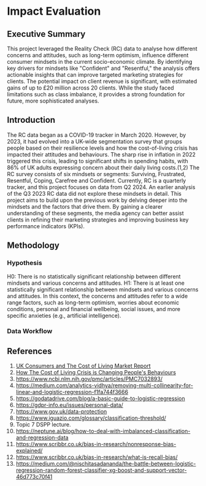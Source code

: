 # Impact Evaluation

## Executive Summary
This project leveraged the Reality Check (RC) data to analyse how different concerns and attitudes, such as long-term optimism, influence different consumer mindsets in the current socio-economic climate. By identifying key drivers for mindsets like "Confident" and "Resentful," the analysis offers actionable insights that can improve targeted marketing strategies for clients. The potential impact on client revenue is significant, with estimated gains of up to £20 million across 20 clients. While the study faced limitations such as class imbalance, it provides a strong foundation for future, more sophisticated analyses.

## Introduction
The RC data began as a COVID-19 tracker in March 2020. However, by 2023, it had evolved into a UK-wide segmentation survey that groups people based on their resilience levels and how the cost-of-living crisis has impacted their attitudes and behaviours. The sharp rise in inflation in 2022 triggered this crisis, leading to significant shifts in spending habits, with 86% of UK adults expressing concern about their daily living costs.(1,2) The RC survey consists of six mindsets or segments: Surviving, Frustrated, Resentful, Coping, Carefree and Confident. Currently, RC is a quarterly tracker, and this project focuses on data from Q2 2024. An earlier analysis of the Q3 2023 RC data did not explore these mindsets in detail. This project aims to build upon the previous work by delving deeper into the mindsets and the factors that drive them. By gaining a clearer understanding of these segments, the media agency can better assist clients in refining their marketing strategies and improving business key performance indicators (KPIs).

## Methodology
### Hypothesis
H0: There is no statistically significant relationship between different mindsets and various concerns and attitudes.
H1: There is at least one statistically significant relationship between mindsets and various concerns and attitudes.
In this context, the concerns and attitudes refer to a wide range factors, such as long-term optimism, worries about economic conditions, personal and financial wellbeing, social issues, and more specific anxieties (e.g., artificial intelligence).

### Data Workflow


## References
1.	[UK Consumers and The Cost of Living Market Report](https://store.mintel.com/report/uk-consumers-and-the-cost-of-living-market-report)
2.	[How The Cost of Living Crisis is Changing People's Behaviours](https://www.pwc.co.uk/services/risk/rethink-risk/insights/how-the-cost-of-living-crisis-is-changing-people-s-behaviours-an.html)
3.	https://www.ncbi.nlm.nih.gov/pmc/articles/PMC7032893/
4.	https://medium.com/analytics-vidhya/removing-multi-collinearity-for-linear-and-logistic-regression-f1fa744f3666
5.	https://godatadrive.com/blog/a-basic-guide-to-logistic-regression 
6.	https://gdpr-info.eu/issues/personal-data/
7.	https://www.gov.uk/data-protection
8.	https://www.iguazio.com/glossary/classification-threshold/
9.	Topic 7 DSPP lecture.
10.	https://neptune.ai/blog/how-to-deal-with-imbalanced-classification-and-regression-data 
11.	https://www.scribbr.co.uk/bias-in-research/nonresponse-bias-explained/
12.	https://www.scribbr.co.uk/bias-in-research/what-is-recall-bias/
13.	https://medium.com/@nischitasadananda/the-battle-between-logistic-regression-random-forest-classifier-xg-boost-and-support-vector-46d773c70f41
